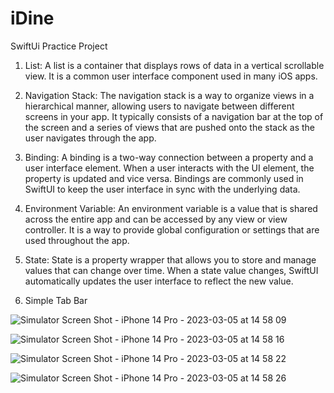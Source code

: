 # iDine
SwiftUi Practice Project

1. List: A list is a container that displays rows of data in a vertical scrollable view. It is a common user interface component used in many iOS apps.

2. Navigation Stack: The navigation stack is a way to organize views in a hierarchical manner, allowing users to navigate between different screens in your app. It typically consists of a navigation bar at the top of the screen and a series of views that are pushed onto the stack as the user navigates through the app.

3. Binding: A binding is a two-way connection between a property and a user interface element. When a user interacts with the UI element, the property is updated and vice versa. Bindings are commonly used in SwiftUI to keep the user interface in sync with the underlying data.

4. Environment Variable: An environment variable is a value that is shared across the entire app and can be accessed by any view or view controller. It is a way to provide global configuration or settings that are used throughout the app.

5. State: State is a property wrapper that allows you to store and manage values that can change over time. When a state value changes, SwiftUI automatically updates the user interface to reflect the new value.


6. Simple Tab Bar



![Simulator Screen Shot - iPhone 14 Pro - 2023-03-05 at 14 58 09](https://user-images.githubusercontent.com/39146326/222964918-c610b080-3785-451d-abfe-afd5c018a695.png)

![Simulator Screen Shot - iPhone 14 Pro - 2023-03-05 at 14 58 16](https://user-images.githubusercontent.com/39146326/222964930-132dae9a-3818-4473-83d7-609e30c90726.png)

![Simulator Screen Shot - iPhone 14 Pro - 2023-03-05 at 14 58 22](https://user-images.githubusercontent.com/39146326/222964933-0b039209-c097-40d7-aaa6-864581cd4f67.png)

![Simulator Screen Shot - iPhone 14 Pro - 2023-03-05 at 14 58 26](https://user-images.githubusercontent.com/39146326/222964944-52c10d76-b512-4387-8602-e8d9903ac17f.png)
